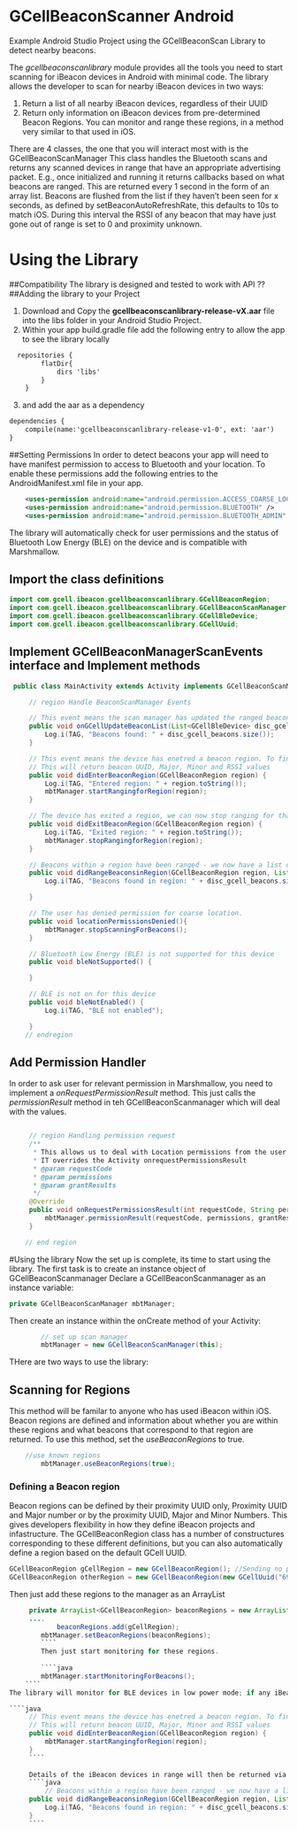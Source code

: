 # GCellBeaconScanner Android
Example Android Studio Project using the GCellBeaconScan Library to detect nearby beacons.

The *gcellbeaconscanlibrary* module provides all the tools you need to start scanning for iBeacon devices in Android with minimal code. The library allows the developer to scan for nearby iBeacon devices in two ways:

1. Return a list of all nearby iBeacon devices, regardless of their UUID
2. Return only information on iBeacon devices from pre-determined Beacon Regions. You can monitor and range these regions, in a method very similar to that used in iOS. 


There are 4 classes, the one that you will interact most with is the GCellBeaconScanManager
This class handles the Bluetooth scans and returns any scanned devices in range that have an appropriate advertising packet. E.g., once initialized and running it returns callbacks based on what beacons are ranged. This are returned every 1 second in the form of an array list.
Beacons are flushed from the list if they haven’t been seen for x seconds, as defined by setBeaconAutoRefreshRate, this defaults to 10s to match iOS. During this interval the RSSI of any beacon that may have just gone out of range is set to 0 and proximity unknown. 

# Using the Library
##Compatibility
The library is designed and tested to work with API ??
##Adding the library to your Project
1. Download and Copy the **gcellbeaconscanlibrary-release-vX.aar** file into the libs folder in your Android Studio Project.
2. Within your app build.gradle file add the following entry to allow the app to see the library locally

````xml
  repositories {
        flatDir{
            dirs 'libs'
        }
    }
````

3. and add the aar as a dependency

````xml
dependencies {
    compile(name:'gcellbeaconscanlibrary-release-v1-0', ext: 'aar')
}
````

##Setting Permissions
In order to detect beacons your app will need to have manifest permission to access to Bluetooth and your location. To enable these permissions add the following entries to the AndroidManifest.xml file in your app. 

````xml
    <uses-permission android:name="android.permission.ACCESS_COARSE_LOCATION"/>
    <uses-permission android:name="android.permission.BLUETOOTH" />
    <uses-permission android:name="android.permission.BLUETOOTH_ADMIN" />
````
The library will automatically check for user permissions and the status of Bluetooth Low Energy (BLE) on the device and is compatible with Marshmallow. 

## Import the class definitions


````java
import com.gcell.ibeacon.gcellbeaconscanlibrary.GCellBeaconRegion;
import com.gcell.ibeacon.gcellbeaconscanlibrary.GCellBeaconScanManager;
import com.gcell.ibeacon.gcellbeaconscanlibrary.GCellBleDevice;
import com.gcell.ibeacon.gcellbeaconscanlibrary.GCellUuid;
````

## Implement GCellBeaconManagerScanEvents interface and Implement methods
````java
 public class MainActivity extends Activity implements GCellBeaconScanManager.GCellBeaconManagerScanEvents{
````

````java
	 // region Handle BeaconScanManager Events

	 // This event means the scan manager has updated the ranged beacon list
	 public void onGCellUpdateBeaconList(List<GCellBleDevice> disc_gcell_beacons) {
		 Log.i(TAG, "Beacons found: " + disc_gcell_beacons.size());
	 }

	 // This event means the device has enetred a beacon region. To find out more about what beacons are in the region, start ranging.
	 // This will return beacon UUID, Major, Minor and RSSI values
	 public void didEnterBeaconRegion(GCellBeaconRegion region) {
		 Log.i(TAG, "Entered region: " + region.toString());
		 mbtManager.startRangingforRegion(region);
	 }

	 // The device has exited a region, we can now stop ranging for that region to save battery
	 public void didExitBeaconRegion(GCellBeaconRegion region) {
		 Log.i(TAG, "Exited region: " + region.toString());
		 mbtManager.stopRangingforRegion(region);
	 }

	 // Beacons within a region have been ranged - we now have a list of beacons and their values
	 public void didRangeBeaconsinRegion(GCellBeaconRegion region, List<GCellBleDevice> disc_gcell_beacons) {
		 Log.i(TAG, "Beacons found in region: " + disc_gcell_beacons.size() + " " + region.toString());

	 }

	 // The user has denied permission for coarse location.
	 public void locationPermissionsDenied(){
		 mbtManager.stopScanningForBeacons();
	 }

	 // Bluetooth Low Energy (BLE) is not supported for this device
	 public void bleNotSupported() {

	 }

	 // BLE is not on for this device
	 public void bleNotEnabled() {
		 Log.i(TAG, "BLE not enabled");

	 }
	// endregion
````

## Add Permission Handler
In order to ask user for relevant permission in Marshmallow, you need to implement a *onRequestPermissionResult* method. This just calls the *permissionResult* method in teh GCellBeaconScanmanager which will deal with the values. 
```` java

	 // region Handling permission request
	 /**
	  * This allows us to deal with Location permissions from the user - it allows the library to handle any feedback calls
	  * IT overrides the Activity onrequestPermissionsResult
	  * @param requestCode
	  * @param permissions
	  * @param grantResults
	  */
	 @Override
	 public void onRequestPermissionsResult(int requestCode, String permissions[], int[] grantResults) {
		 mbtManager.permissionResult(requestCode, permissions, grantResults);
	 }

 	// end region
````

#Using the library
Now the set up is complete, its time to start using the library. The first task is to create an instance object of GCellBeaconScanmanager
Declare a GCellBeaconScanmanager as an instance variable:
````java
private GCellBeaconScanManager mbtManager;
````

Then create an instance within the onCreate method of your Activity:

```` java
		// set up scan manager
		mbtManager = new GCellBeaconScanManager(this);
````


THere are two ways to use the library:

## Scanning for Regions
This method will be familar to anyone who has used iBeacon within iOS. Beacon regions are defined and information about whether you are within these regions and what beacons that correspond to that region are returned. 
To use this method, set the *useBeaconRegions* to true.

````java
	//use known regions
		mbtManager.useBeaconRegions(true);
````
### Defining a Beacon region
Beacon regions can be defined by their proximity UUID only, Proximity UUID and Major number or by the proximity UUID, Major and Minor Numbers. This gives developers flexibility in how they define iBeacon projects and infastructure. The GCellBeaconRegion class has a number of constructures corresponding to these different definitions, but you can also automatically define a region based on the default GCell UUID.
```` java
GCellBeaconRegion gCellRegion = new GCellBeaconRegion(); //Sending no parameters initiates a region using the Default GCell UUID
GCellBeaconRegion otherRegion = new GCellBeaconRegion(new GCellUuid("6953fD4f-cfAF-ff58-a9cf-574A5E383c24"), "com.other");
````

Then just add these regions to the manager as an ArrayList
````java
	 private ArrayList<GCellBeaconRegion> beaconRegions = new ArrayList<GCellBeaconRegion>();
	 ....
	 		beaconRegions.add(gCellRegion);
		mbtManager.setBeaconRegions(beaconRegions);
		````
		Then just start monitoring for these regions.
		
		````java
		mbtManager.startMonitoringForBeacons();
    ````
The library will monitor for BLE devices in low power mode; if any iBeacon devices are in range that correspond to the Beacon Regions defined, the library will call the *didEnterRegion* method. To start to get more details of the beacons in that region, then call teh *startMonitoringForBeaconinRegion* method.

````java
	 // This event means the device has enetred a beacon region. To find out more about what beacons are in the region, start ranging.
	 // This will return beacon UUID, Major, Minor and RSSI values
	 public void didEnterBeaconRegion(GCellBeaconRegion region) {
		 mbtManager.startRangingforRegion(region);
	 }
	 ````
	 
	 Details of the iBeacon devices in range will then be returned via the 
	 ````java
	 	 // Beacons within a region have been ranged - we now have a list of beacons and their values
	 public void didRangeBeaconsinRegion(GCellBeaconRegion region, List<GCellBleDevice> disc_gcell_beacons) {
		 Log.i(TAG, "Beacons found in region: " + disc_gcell_beacons.size() + " " + region.toString());
	 }
	 ````
